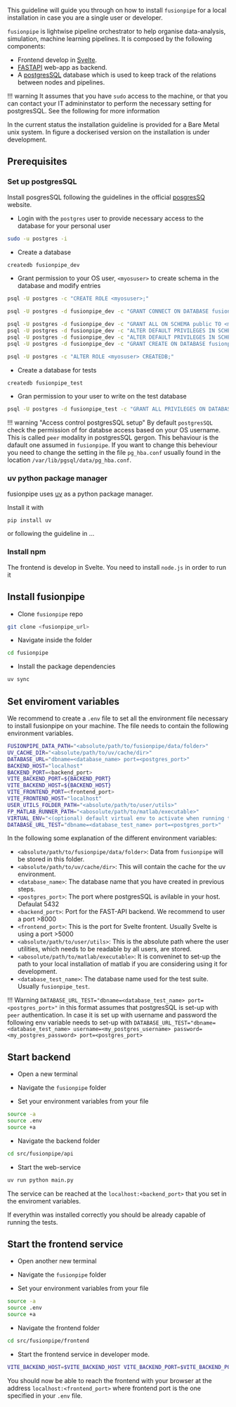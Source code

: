 This guideline will guide you through on how to install `fusionpipe` for a local installation in case you are a single user or developer. 

`fusionpipe` is lightwise pipeline orchestrator to help organise data-analysis, simulation, machine learning pipelines. It is composed by the following components:

- Frontend develop in [Svelte](https://svelte.dev/).
- [FASTAPI](https://fastapi.tiangolo.com/) web-app as backend.
- A [postgresSQL](https://www.postgresql.org/) database which is used to keep track of the relations between nodes and pipelines.

!!! warning 
    It assumes that you have `sudo` access to the machine, or that you can contact your IT admininstator to perform the necessary setting for postgresSQL. See the following for more information 

In the current status the installation guideline is provided for a Bare Metal unix system. In figure a dockerised version on the installation is under development.

## Prerequisites

### Set up postgresSQL

Install posgresSQL following the guidelines in the official [posgresSQ](https://www.postgresql.org/download/) website.

- Login with the `postgres` user to provide necessary access to the database for your personal user
```bash
sudo -u postgres -i
```

- Create a database
```bash
createdb fusionpipe_dev
```

- Grant permission to your OS user, `<myosuser>` to create schema in the database and modify entries 

```bash
psql -U postgres -c "CREATE ROLE <myosuser>;"

psql -U postgres -d fusionpipe_dev -c "GRANT CONNECT ON DATABASE fusionpipe_dev TO <myosuser>;"

psql -U postgres -d fusionpipe_dev -c "GRANT ALL ON SCHEMA public TO <myosuser>;"
psql -U postgres -d fusionpipe_dev -c "ALTER DEFAULT PRIVILEGES IN SCHEMA public GRANT ALL ON TABLES TO <myosuser>;"
psql -U postgres -d fusionpipe_dev -c "ALTER DEFAULT PRIVILEGES IN SCHEMA public GRANT ALL ON SEQUENCES TO <myosuser>;"
psql -U postgres -d fusionpipe_dev -c "GRANT CREATE ON DATABASE fusionpipe_dev TO <myosuser>;"

psql -U postgres -c "ALTER ROLE <myosuser> CREATEDB;"
```

- Create a database for tests

```bash
createdb fusionpipe_test
```

- Gran permission to your user to write on the test database
```bash
psql -U postgres -d fusionpipe_test -c "GRANT ALL PRIVILEGES ON DATABASE fusionpipe_test TO <carpanes>;"
```

!!! warning "Access control postgresSQL setup"
    By default `postgresSQL` check the permission of for databse access based on your OS username. This is called `peer` modality in postgresSQL gergon.  This behaviour is the dafault one assumed in `fusionpipe`. If you want to change this beheviour you need to change the setting in the file `pg_hba.conf` usually found in the location `/var/lib/pgsql/data/pg_hba.conf`.

### uv python package manager
fusionpipe uses [uv](https://docs.astral.sh/uv/guides/projects/) as a python package manager. 

Install it with 
```bash
pip install uv
```

or following the guideline in ... 


### Install npm
The frontend is develop in Svelte. You need to install `node.js` in order to run it


## Install fusionpipe

- Clone `fusionpipe` repo
```bash
git clone <fusionpipe_url>
```

- Navigate inside the folder
```bash
cd fusionpipe
```

- Install the package dependencies
```bash
uv sync
```

## Set enviroment variables
We recommend to create a `.env` file to set all the environment file necessary to install fusionpipe on your machine.
The file needs to contain the following environment variables.

```bash
FUSIONPIPE_DATA_PATH="<absolute/path/to/fusionpipe/data/folder>"
UV_CACHE_DIR="<absolute/path/to/uv/cache/dir>"
DATABASE_URL="dbname=<database_name> port=<postgres_port>"
BACKEND_HOST="localhost"
BACKEND_PORT=<backend_port>
VITE_BACKEND_PORT=${BACKEND_PORT}
VITE_BACKEND_HOST=${BACKEND_HOST}
VITE_FRONTEND_PORT=<frontend_port>
VITE_FRONTEND_HOST="localhost"
USER_UTILS_FOLDER_PATH="<absolute/path/to/user/utils>"
FP_MATLAB_RUNNER_PATH="<abosolute/path/to/matlab/executable>"
VIRTUAL_ENV="<(optional) default virtual env to activate when running the backend>"
DATABASE_URL_TEST="dbname=<database_test_name> port=<postgres_port>"
```

In the following some explanation of the different environment variables: 

- `<absolute/path/to/fusionpipe/data/folder>`: Data from `fusionpipe` will be stored in this folder.
- `<absolute/path/to/uv/cache/dir>`: This will contain the cache for the uv environment.
- `<database_name>`: The database name that you have created in previous steps.
- `<postgres_port>`: The port where postgresSQL is avilable in your host. Defaulat 5432
- `<backend_port>`: Port for the FAST-API backend. We recommend to user a port >8000
- `<frontend_port>`: This is the port for Svelte frontent. Usually Svelte is using a port >5000
- `<absolute/path/to/user/utils>`: This is the absolute path where the user utilities, which needs to be readable by all users, are stored.
- `<abosolute/path/to/matlab/executable>`: It is conveninet to set-up the path to your local installation of matlab if you are considering using it for development.
- `<database_test_name>`: The database name used for the test suite. Usually `fusionpipe_test`.

!!! Warning
    `DATABASE_URL_TEST="dbname=<database_test_name> port=<postgres_port>"` in this format assumes that postgresSQL is set-up with `peer` authentication. In case it is set up with username and password the following env variable needs to set-up with `DATABASE_URL_TEST="dbname=<database_test_name> username=<my_postgres_username> password=<my_postgres_password> port=<postgres_port>`

## Start  backend

- Open a new terminal

- Navigate the `fusionpipe` folder

- Set your environment variables from your file 
```bash
source -a
source .env
source +a
```

- Navigate the backend folder 
```bash
cd src/fusionpipe/api
```

- Start the web-service
```bash
uv run python main.py
```

The service can be reached at the `localhost:<backend_port>` that you set in the enviroment variables.

If everythin was installed correctly you should be already capable of running the tests.

## Start the frontend service

- Open another new terminal 

- Navigate the `fusionpipe` folder

- Set your environment variables from your file 
```bash
source -a
source .env
source +a
```

- Navigate the frontend folder
```bash
cd src/fusionpipe/frontend
```

- Start the frontend service in developer mode.
```bash
VITE_BACKEND_HOST=$VITE_BACKEND_HOST VITE_BACKEND_PORT=$VITE_BACKEND_PORT  npm run dev -- --port $VITE_FRONTEND_PORT
```

You should now be able to reach the frontend with your browser at the address `localhost:<frontend_port>` where frontend port is the one specified in your `.env` file.


